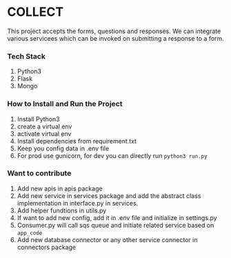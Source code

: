 # COLLECT

This project accepts the forms, questions and responses. We can integrate various servicees which can be invoked on submitting
a response to a form.

### Tech Stack
1. Python3
2. Flask
3. Mongo

### How to Install and Run the Project

1. Install Python3
2. create a virtual env
3. activate virtual env
4. Install dependencies from requirement.txt
5. Keep you config data in .env file
6. For prod use gunicorn, for dev you can directly run `python3 run.py`

### Want to contribute
1. Add new apis in apis package
2. Add new service in services package and add the abstract class 
implementation  in interface.py in services.
3. Add helper fundtions in utils.py
4. If want to add new config, add it in .env file and initialize in settings.py
5. Consumer.py will call sqs queue and initiate related service based on `app_code`
6. Add new database connector or any other service connector in connectors package
